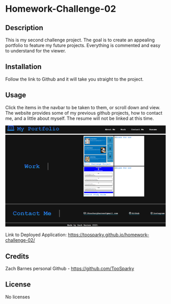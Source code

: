 # Homework-Challenge-02

## Description

This is my second challenge project. The goal is to create an appealing portfolio to feature my future projects. Everything is commented and easy to understand for the viewer.

## Installation

Follow the link to Github and it will take you straight to the project.

## Usage

Click the items in the navbar to be taken to them, or scroll down and view. The website provides some of my previous github projects, how to contact me, and a little about myself. The resume will not be linked at this time.

![alt text](./images/portfolio-navbar-snapshot.png)
![alt text](./images/portfolio-main-snapshot.png)

Link to Deployed Application:
https://toosparky.github.io/homework-challenge-02/

## Credits

Zach Barnes personal Github - https://github.com/TooSparky

## License

No licenses